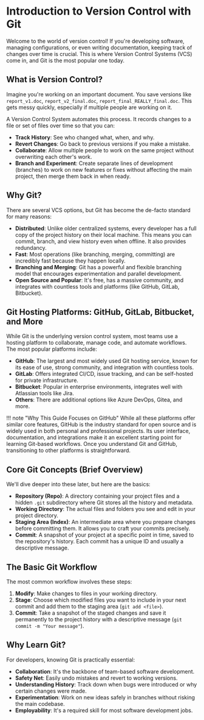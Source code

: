 # Introduction to Version Control with Git

Welcome to the world of version control! If you're developing software, managing configurations, or even writing documentation, keeping track of changes over time is crucial. This is where Version Control Systems (VCS) come in, and Git is the most popular one today.

## What is Version Control?

Imagine you're working on an important document. You save versions like `report_v1.doc`, `report_v2_final.doc`, `report_final_REALLY_final.doc`. This gets messy quickly, especially if multiple people are working on it.

A Version Control System automates this process. It records changes to a file or set of files over time so that you can:

- **Track History**: See who changed what, when, and why.
- **Revert Changes**: Go back to previous versions if you make a mistake.
- **Collaborate**: Allow multiple people to work on the same project without overwriting each other's work.
- **Branch and Experiment**: Create separate lines of development (branches) to work on new features or fixes without affecting the main project, then merge them back in when ready.

## Why Git?

There are several VCS options, but Git has become the de-facto standard for many reasons:

- **Distributed**: Unlike older centralized systems, every developer has a full copy of the project history on their local machine. This means you can commit, branch, and view history even when offline. It also provides redundancy.
- **Fast**: Most operations (like branching, merging, committing) are incredibly fast because they happen locally.
- **Branching and Merging**: Git has a powerful and flexible branching model that encourages experimentation and parallel development.
- **Open Source and Popular**: It's free, has a massive community, and integrates with countless tools and platforms (like GitHub, GitLab, Bitbucket).

## Git Hosting Platforms: GitHub, GitLab, Bitbucket, and More

While Git is the underlying version control system, most teams use a hosting platform to collaborate, manage code, and automate workflows. The most popular platforms include:

- **GitHub**: The largest and most widely used Git hosting service, known for its ease of use, strong community, and integration with countless tools.
- **GitLab**: Offers integrated CI/CD, issue tracking, and can be self-hosted for private infrastructure.
- **Bitbucket**: Popular in enterprise environments, integrates well with Atlassian tools like Jira.
- **Others**: There are additional options like Azure DevOps, Gitea, and more.

!!! note "Why This Guide Focuses on GitHub"
    While all these platforms offer similar core features, GitHub is the industry standard for open source and is widely used in both personal and professional projects. Its user interface, documentation, and integrations make it an excellent starting point for learning Git-based workflows. Once you understand Git and GitHub, transitioning to other platforms is straightforward.

## Core Git Concepts (Brief Overview)

We'll dive deeper into these later, but here are the basics:

- **Repository (Repo)**: A directory containing your project files and a hidden `.git` subdirectory where Git stores all the history and metadata.
- **Working Directory**: The actual files and folders you see and edit in your project directory.
- **Staging Area (Index)**: An intermediate area where you prepare changes before committing them. It allows you to craft your commits precisely.
- **Commit**: A snapshot of your project at a specific point in time, saved to the repository's history. Each commit has a unique ID and usually a descriptive message.

## The Basic Git Workflow

The most common workflow involves these steps:

1. **Modify**: Make changes to files in your working directory.
2. **Stage**: Choose which modified files you want to include in your next commit and add them to the staging area (`git add <file>`).
3. **Commit**: Take a snapshot of the staged changes and save it permanently to the project history with a descriptive message (`git commit -m "Your message"`).

## Why Learn Git?

For developers, knowing Git is practically essential:

- **Collaboration**: It's the backbone of team-based software development.
- **Safety Net**: Easily undo mistakes and revert to working versions.
- **Understanding History**: Track down when bugs were introduced or why certain changes were made.
- **Experimentation**: Work on new ideas safely in branches without risking the main codebase.
- **Employability**: It's a required skill for most software development jobs.
